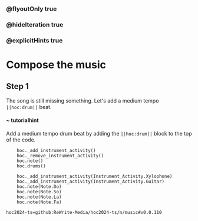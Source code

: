### @flyoutOnly true
### @hideIteration true
### @explicitHints true

# Compose the music

## Step 1
The song is still missing something. Let's add a medium tempo ``||hoc:drum||`` beat.

#### ~ tutorialhint
Add a medium tempo drum beat by adding the ``||hoc:drum||`` block to the top of the code.

```ghost
    hoc._add_instrument_activity()
    hoc._remove_instrument_activity()
    hoc.note()
    hoc.drums()
```
```template
    hoc._add_instrument_activity(Instrument_Activity.Xylophone)
    hoc._add_instrument_activity(Instrument_Activity.Guitar)
    hoc.note(Note.Do)
    hoc.note(Note.So)
    hoc.note(Note.La)
    hoc.note(Note.Fa)
```

```package
hoc2024-ts=github:ReWrite-Media/hoc2024-ts/n/music#v0.0.110
```